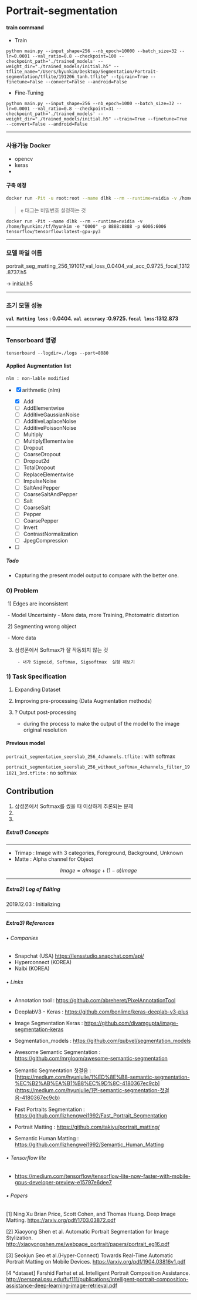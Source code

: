 # Portrait-segmentation

#### train command

- Train

`python main.py --input_shape=256 --nb_epoch=10000 --batch_size=32 --lr=0.0001 --val_ratio=0.8 --checkpoint=100 --checkpoint_path='./trained_models' --weight_dir="./trained_models/initial.h5" --tflite_name="/Users/hyunkim/Desktop/Segmentation/Portrait-segmentation/tflite/191206_tanh.tflite" --tpirain=True --finetune=False --convert=False --android=False`

* Fine-Tuning

`python main.py --input_shape=256 --nb_epoch=1000 --batch_size=32 --lr=0.0001 --val_ratio=0.8 --checkpoint=31 --checkpoint_path='./trained_models' --weight_dir="./trained_models/initial.h5" --train=True --finetune=True --convert=False --android=False`

---

### 사용가능 Docker 

- opencv
- keras
- 

#### 구축 예정 

```bash
docker run -Pit -u root:root --name dlhk --rm --runtime=nvidia -v /home/hyunkim:/tf/hyunkim -e "0000" -p 8888:8888 -p 6006:6006 tensorflow/tensorflow:latest-gpu-py3
```

> `e` 태그는 비밀번호 설정하는 것

`docker run -Pit --name dlhk --rm --runtime=nvidia -v /home/hyunkim:/tf/hyunkim -e "0000" -p 8888:8888 -p 6006:6006 tensorflow/tensorflow:latest-gpu-py3`

---



### 모델 파일 이름

portrait_seg_matting_256_191017_val_loss_0.0404_val_acc_0.9725_focal_1312.8737.h5

-> initial.h5

----

### 초기 모델 성능 

**`val Matting loss` : 0.0404. `val accuracy` :0.9725. `focal loss`:1312.873**

-----

### Tensorboard 명령

`tensorboard --logdir=./logs --port=8080`



#### Applied Augmentation list 

`nlm : non-lable modified`

- [x] arithmetic (nlm)

  - [x] Add
  - [ ] AddElementwise       
  - [ ] AdditiveGaussianNoise
  - [ ] AdditiveLaplaceNoise 
  - [ ] AdditivePoissonNoise 
  - [ ] Multiply              
  - [ ] MultiplyElementwise   
  - [ ] Dropout               
  - [ ] CoarseDropout         
  - [ ] Dropout2d             
  - [ ] TotalDropout          
  - [ ] ReplaceElementwise    
  - [ ] ImpulseNoise          
  - [ ] SaltAndPepper         
  - [ ] CoarseSaltAndPepper   
  - [ ] Salt                  
  - [ ] CoarseSalt            
  - [ ] Pepper                
  - [ ] CoarsePepper          
  - [ ] Invert                
  - [ ] ContrastNormalization 
  - [ ] JpegCompression       

- [ ] 







##### Todo 

- Capturing the present model output to compare with the better one.

### 0) Problem 

​	1) Edges are inconsistent 

​		- Model Uncertainty - More data, more Training, Photomatric distortion

​	2) Segmenting wrong object

​		- More data

3) 삼성폰에서 Softmax가 잘 작동되지 않는 것

		- 내가 Sigmoid, Softmax, Sigsoftmax  실험 해보기



### 1) Task Specification 

1. Expanding Dataset 

2. Improving pre-processing  (Data Augmentation methods)

3. ? Output post-processing
   - during the process to make the output of the model to the image original resolution



#### Previous model 

`portrait_segmentation_seerslab_256_4channels.tflite` : with softmax

`portrait_segmentation_seerslab_256_without_softmax_4channels_filter_191021_3rd.tflite` : no softmax



## Contribution 

1. 삼성폰에서 Softmax를 썼을 때 이상하게 추론되는 문제 
2. 
3. 

##### Extra1) Concepts

-----

- Trimap : Image with 3 categories, Foreground, Background, Unknown
- Matte : Alpha channel for Object

$$
Image = \alpha Image + (1-\alpha) Image
$$

----

##### Extra2) Log of Editing 

2019.12.03 : Initializing

----

##### Extra3) References

###### • Companies

- Snapchat (USA) https://lensstudio.snapchat.com/api/
- Hyperconnect (KOREA)
- Nalbi (KOREA)

###### • Links

- Annotation tool : https://github.com/abreheret/PixelAnnotationTool
- DeeplabV3 - Keras : https://github.com/bonlime/keras-deeplab-v3-plus
- Image Segmentation Keras : https://github.com/divamgupta/image-segmentation-keras
- Segmentation_models : https://github.com/qubvel/segmentation_models
- Awesome Semantic Segmentation : https://github.com/mrgloom/awesome-semantic-segmentation
- Semantic Segmentation 첫걸음 : [https://medium.com/hyunjulie/1%ED%8E%B8-semantic-segmentation-%EC%B2%AB%EA%B1%B8%EC%9D%8C-4180367ec9cb](https://medium.com/hyunjulie/1편-semantic-segmentation-첫걸음-4180367ec9cb)

- Fast Portraits Segmentation : https://github.com/lizhengwei1992/Fast_Portrait_Segmentation
- Portrait Matting : https://github.com/takiyu/portrait_matting/
- Semantic Human Matting : https://github.com/lizhengwei1992/Semantic_Human_Matting

###### • Tensorflow lite

- https://medium.com/tensorflow/tensorflow-lite-now-faster-with-mobile-gpus-developer-preview-e15797e6dee7

###### • Papers

[1] Ning Xu Brian Price, Scott Cohen, and Thomas Huang. Deep Image Matting. https://arxiv.org/pdf/1703.03872.pdf

[2] Xiaoyong Shen et al. Automatic Portrait Segmentation for Image Stylization. http://xiaoyongshen.me/webpage_portrait/papers/portrait_eg16.pdf

[3] Seokjun Seo et al.(Hyper-Connect) Towards Real-Time Automatic Portrait Matting on Mobile Devices. https://arxiv.org/pdf/1904.03816v1.pdf

[4 *dataset] Farshid Farhat et al. Intelligent Portrait Composition Assistance. http://personal.psu.edu/fuf111/publications/intelligent-portrait-composition-assistance-deep-learning-image-retrieval.pdf



---

